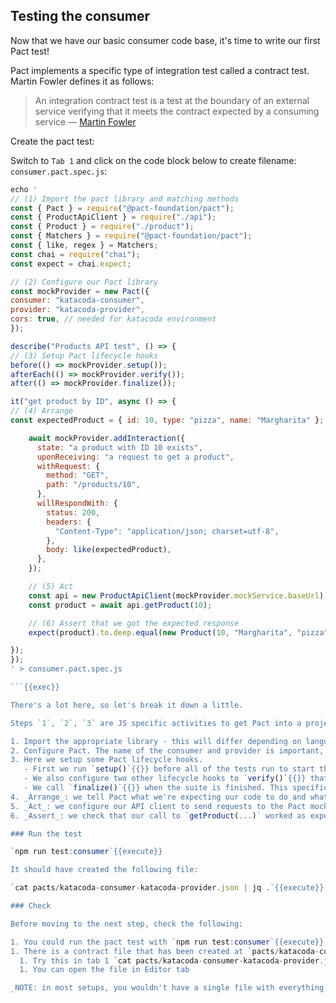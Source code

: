 ## Testing the consumer

Now that we have our basic consumer code base, it's time to write our first Pact test!

Pact implements a specific type of integration test called a contract test. Martin Fowler defines it as follows:

> An integration contract test is a test at the boundary of an external service verifying that it meets the contract expected by a consuming service — [Martin Fowler](https://martinfowler.com/bliki/IntegrationContractTest.html)

Create the pact test:

Switch to `Tab 1` and click on the code block below to create filename: `consumer.pact.spec.js`:

```js
echo '
// (1) Import the pact library and matching methods
const { Pact } = require("@pact-foundation/pact");
const { ProductApiClient } = require("./api");
const { Product } = require("./product");
const { Matchers } = require("@pact-foundation/pact");
const { like, regex } = Matchers;
const chai = require("chai");
const expect = chai.expect;

// (2) Configure our Pact library
const mockProvider = new Pact({
consumer: "katacoda-consumer",
provider: "katacoda-provider",
cors: true, // needed for katacoda environment
});

describe("Products API test", () => {
// (3) Setup Pact lifecycle hooks
before(() => mockProvider.setup());
afterEach(() => mockProvider.verify());
after(() => mockProvider.finalize());

it("get product by ID", async () => {
// (4) Arrange
const expectedProduct = { id: 10, type: "pizza", name: "Margharita" };

    await mockProvider.addInteraction({
      state: "a product with ID 10 exists",
      uponReceiving: "a request to get a product",
      withRequest: {
        method: "GET",
        path: "/products/10",
      },
      willRespondWith: {
        status: 200,
        headers: {
          "Content-Type": "application/json; charset=utf-8",
        },
        body: like(expectedProduct),
      },
    });

    // (5) Act
    const api = new ProductApiClient(mockProvider.mockService.baseUrl);
    const product = await api.getProduct(10);

    // (6) Assert that we got the expected response
    expect(product).to.deep.equal(new Product(10, "Margharita", "pizza"));

});
});
' > consumer.pact.spec.js

```{{exec}}

There's a lot here, so let's break it down a little.

Steps `1`, `2`, `3` are JS specific activities to get Pact into a project. Steps `4`, `5`, `6` follow the [3A's (Arrange/Act/Assert) pattern](https://docs.microsoft.com/en-us/visualstudio/test/unit-test-basics?view=vs-2019#write-your-tests) for authoring unit tests.

1. Import the appropriate library - this will differ depending on language
2. Configure Pact. The name of the consumer and provider is important, as it uniquely identifies the applications in PactFlow
3. Here we setup some Pact lifecycle hooks.
   - First we run `setup()`{{}} before all of the tests run to start the Pact runtime).
   - We also configure two other lifecycle hooks to `verify()`{{}} that the test was successful and write out the pact file
   - We call `finalize()`{{}} when the suite is finished. This specific step will vary depending on which language you use
4. _Arrange_: we tell Pact what we're expecting our code to do and what we expect the provider to return when we do it
5. _Act_: we configure our API client to send requests to the Pact mock service (instead of the real provider) and we execute the call to the API
6. _Assert_: we check that our call to `getProduct(...)` worked as expected. This should just do what a regular unit test of this method would do.

### Run the test

`npm run test:consumer`{{execute}}

It should have created the following file:

`cat pacts/katacoda-consumer-katacoda-provider.json | jq .`{{execute}}

### Check

Before moving to the next step, check the following:

1. You could run the pact test with `npm run test:consumer`{{execute}}
1. There is a contract file that has been created at `pacts/katacoda-consumer-katacoda-provider.json`
  1. Try this in tab 1 `cat pacts/katacoda-consumer-katacoda-provider.json | jq .`{{execute}}
  1. You can open the file in Editor tab

_NOTE: in most setups, you wouldn't have a single file with everything in it, but for the purposes of keeping this workshop simple, we have a single test file that does it all._